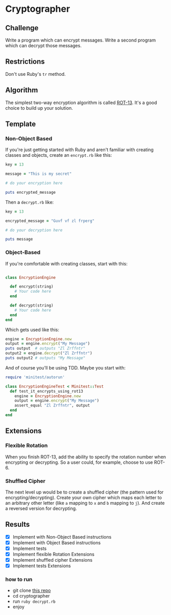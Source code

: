 # Cryptographer

## Challenge

Write a program which can encrypt messages. Write a second program which can decrypt those messages.

## Restrictions

Don't use Ruby's `tr` method.

## Algorithm

The simplest two-way encryption algorithm is called [ROT-13](http://en.wikipedia.org/wiki/ROT13). It's a good choice to
build up your solution.

## Template

### Non-Object Based

If you're just getting started with Ruby and aren't familiar with creating classes
and objects, create an `encrypt.rb` like this:

```ruby
key = 13

message = "This is my secret"

# do your encryption here

puts encrypted_message
```

Then a `decrypt.rb` like:

```ruby
key = 13

encrypted_message = "Guvf vf zl frperg"

# do your decryption here

puts message
```

### Object-Based

If you're comfortable with creating classes, start with this:

```ruby

class EncryptionEngine

  def encrypt(string)
    # Your code here
  end

  def decrypt(string)
    # Your code here
  end
end
```

Which gets used like this:

```ruby
engine = EncryptionEngine.new
output = engine.encrypt("My Message")
puts output  # outputs "Zl Zrffntr"
output2 = engine.decrypt("Zl Zrffntr")
puts output2 # outputs "My Message"
```

And of course you'll be using TDD. Maybe you start with:

```ruby
require 'minitest/autorun'

class EncryptionEngineTest < Minitest::Test
  def test_it_encrypts_using_rot13
    engine = EncryptionEngine.new
    output = engine.encrypt("My Message")
    assert_equal "Zl Zrffntr", output
  end
end
```

## Extensions

### Flexible Rotation

When you finish ROT-13, add the ability to specify the rotation number
when encrypting or decrypting. So a user could, for example, choose to use ROT-6.

### Shuffled Cipher

The next level up would be to create a shuffled cipher (the pattern used for encrypting/decrypting).
Create your own
cipher which maps each letter to an arbitrary other letter (like `a` mapping to `x` and `b` mapping to `j`). And create a reversed version for decrypting.


## Results

- [x] Implement with Non-Object Based instructions
- [X] Implement with Object Based instructions
- [x] Implement tests
- [x] Implement flexible Rotation Extensions
- [x] Implement shuffled cipher Extensions
- [x] Implement tests Extensions

### how to run

- git clone [this repo](./)
- cd cryptographer
- run `ruby decrypt.rb`
- enjoy
